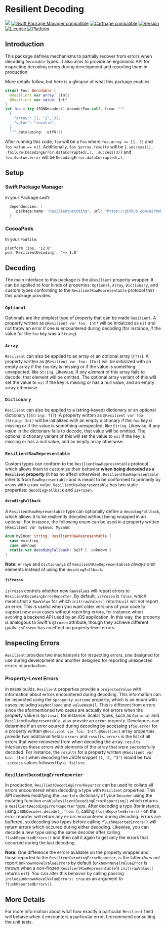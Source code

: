 # Resilient Decoding

![](https://github.com/airbnb/ResilientDecoding/workflows/Build/badge.svg) 
[![Swift Package Manager compatible](https://img.shields.io/badge/SPM-compatible-4BC51D.svg?style=flat)](https://github.com/apple/swift-package-manager)
[![Carthage compatible](https://img.shields.io/badge/Carthage-compatible-4BC51D.svg?style=flat)](https://github.com/Carthage/Carthage)
[![Version](https://img.shields.io/cocoapods/v/ResilientDecoding.svg)](https://cocoapods.org/pods/ResilientDecoding)
[![License](https://img.shields.io/cocoapods/l/ResilientDecoding.svg)](https://cocoapods.org/pods/ResilientDecoding)
[![Platform](https://img.shields.io/badge/platform-watchos%20%7C%20ios%20%7C%20tvos%20%7C%20macos%20%7C%20linux-lightgrey.svg?style=flat)](https://cocoapods.org/pods/ResilientDecoding)

## Introduction

This package defines mechanisms to partially recover from errors when decoding `Decodable` types. It also aims to provide an ergonomic API for inspecting decoding errors during development and reporting them in production.

More details follow, but here is a glimpse of what this package enables:
```swift
struct Foo: Decodable {
  @Resilient var array: [Int]
  @Resilient var value: Int?
}
let foo = try JSONDecoder().decode(Foo.self, from: """
  {
    "array": [1, "2", 3],
    "value": "invalid",
  }
  """.data(using: .utf8)!)
```
After running this code, `foo` will be a `Foo` where `foo.array == [1, 3]` and `foo.value == nil`. Additionally, `foo.$array.results` will be `[.success(1), .failure(DecodingError.dataCorrupted(…), .success(3)]` and `foo.$value.error` will be `DecodingError.dataCorrupted(…)`.

## Setup

### Swift Package Manager

In your Package.swift:
```swift
  dependencies: [
    .package(name: "ResilientDecoding", url: "https://github.com/airbnb/ResilientDecoding.git", from: "1.0.0"),
  ]
```

### CocoaPods

In your `Podfile`:

```
platform :ios, '12.0'
pod 'ResilientDecoding', '~> 1.0'
```

## Decoding

The main interface to this package is the `@Resilient` property wrapper. It can be applied to four kinds of properties: `Optional`,  `Array`,  `Dictionary`, and custom types conforming to the `ResilientRawRepresentable` protocol that this package provides. 

### `Optional`

Optionals are the simplest type of property that can be made `Resilient`. A property written as `@Resilient var foo: Int?` will be initialized as `nil` and not throw an error if one is encountered during decoding (for instance, if the value for the `foo` key was a `String`).

### `Array`

`Resilient` can also be applied to an array or an optional array (`[T]?`). A property written as `@Resilient var foo: [Int]` will be initialized with an empty array if the `foo` key is missing or if the value is something unexpected, like `String`. Likewise, if any _element_ of this array fails to decode, that element will be omitted. The optional array variant of this will set the value to `nil` if the key is missing or has a null value, and an empty array otherwise.

### `Dictionary`

`Resilient` can also be applied to a (string-keyed) dictionary or an optional dictionary (`[String: T]?`). A property written as `@Resilient var foo: [String: Int]` will be initialized with an empty dictionary if the `foo` key is missing or if the value is something unexpected, like `String`. Likewise, if any _value_ in the dictionary fails to decode, that value will be omitted. The optional dictionary variant of this will set the value to `nil` if the key is missing or has a null value, and an empty array otherwise.

### `ResilientRawRepresentable`

Custom types can conform to the `ResilientRawRepresentable` protocol which allows them to customize their behavior **when being decoded as a `Resilient` property** (it has no affect otherwise).  `ResilientRawRepresentable` inherits from `RawRepresentable` and is meant to be conformed to primarily by `enum`s with a raw value. `ResilientRawRepresentable` has two static properties: `decodingFallback` and  `isFrozen`.

#### `decodingFallback`
A `ResilientRawRepresentable` type can optionally define a `decodingFallback`, which allows it to be resiliently decoded without being wrapped in an optional. For instance, the following enum can be used in a property written `@Resilient var myEnum: MyEnum`:
```swift
enum MyEnum: String, ResilientRawRepresentable {
  case existing
  case unknown
  static var decodingFallback: Self { .unknown }
}
```

**Note:** `Array`s and `Dictionary`s of `ResilientRawRepresentable`s _always_ omit elements instead of using the `decodingFallback`.

#### `isFrozen`
`isFrozen` controls whether new `RawValues` will report errors to `ResilientDecodingErrorReporter`. By default, `isFrozen` is `false`, which means that a `RawValue` for which `init(rawValue:)` returns `nil` will _not_ report an error. This is useful when you want older versions of your code to support new `enum` cases without reporting errors, for instance when evolving a backend API used by an iOS application. In this way, the property is analogous to Swift's `@frozen` attribute, though they achieve different goals. `isFrozen` has no effect on property-level errors.

## Inspecting Errors

`Resilient` provides two mechanisms for inspecting errors, one designed for use during development and another designed for reporting unexpected errors in production.

### Property-Level Errors

In `DEBUG` builds, `Resilient` properties provide a `projectedValue` with information about errors encountered during decoding. This information can be inspected using the `$property.outcome` property, which is an enum with cases including `keyNotFound` and `valueWasNil`. This is different from errors since the aformentioned two cases are actually not errors when the property value is `Optional`, for instance.
Scalar types, such as `Optional` and `ResilientRawRepresentable`, also provide an `error` property. Developers can determine if an error ocurred during decoding by accessing `$foo.error` for a property written `@Resilient var foo: Int?`.
`@Resilient` array properties provide two additional fields: `errors` and `results`. `errors` is the list of all errors that were recovered from when decoding the array. `results` interleaves these errors with elements of the array that were successfully decoded. For instance, the `results` for a property written `@Resilient var baz: [Int]` when decoding the JSON snippet `[1, 2, "3"]` would be two `.success` values followed by a `.failure`.

### `ResilientDecodingErrorReporter`

In production, `ResilientDecodingErrorReporter` can be used to collate all errors encountered when decoding a type with `Resilient` properties. This API involves modifying the `userInfo` dictionary of your `Decoder` using the mutating function `enableResilientDecodingErrorReporting()` which returns a `ResilientDecodingErrorReporter` type. After decoding a type (for instance, using `JSONDecoder.decode(_:from:)`), calling `flushReportedErrors()` on the error reporter will return any errors encountered during decoding. Errors are buffered, so decoding two types before calling `flushReportedErrors()` will return errors which occured during either decoding. Likewise, you can decode a new type using the same decoder after calling `flushReportedErrors()` and then call it again to get only the errors that occurred during the last decoding.

**Note:** One difference the errors available on the property wrapper and those reported to the `ResilientDecodingErrorReporter`, is the latter _does not_ report `UnknownNovelValueError`s by default (`UnknownNovelValueError` is thrown when a non-frozen `ResilientRawRepresentable`'s `init(rawValue:)` returns `nil`). You can alter this behavior by calling passing `includeUnknownNovelValueErrors: true` as an argument to `flushReportedErrors()`. 

## More Details

For more information about what how exactly a particular `Resilient` field will behave when it encounters a particular error, I recommend consulting the unit tests.
